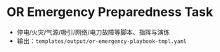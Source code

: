 # OR Emergency Preparedness Task

- 停电/火灾/气源/吸引/网络/电刀故障等脚本、指挥与演练
- 输出：`templates/output/or-emergency-playbook-tmpl.yaml`
